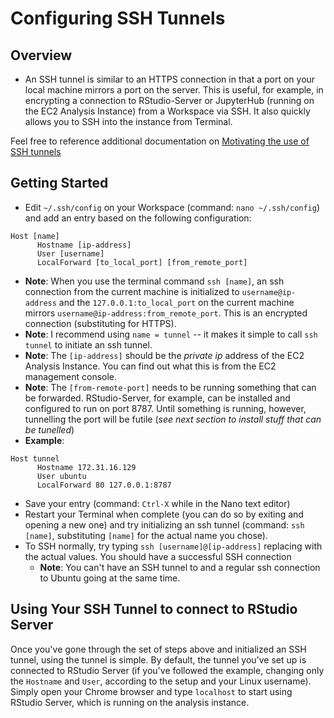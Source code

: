 # Configuring SSH Tunnels

## Overview
- An SSH tunnel is similar to an HTTPS connection in that a port on your local machine mirrors a port on the server. This is useful, for example, in encrypting a connection to RStudio-Server or JupyterHub (running on the EC2 Analysis Instance) from a Workspace via SSH. It also quickly allows you to SSH into the instance from Terminal.

Feel free to reference additional documentation on [Motivating the use of SSH tunnels](https://help.ubuntu.com/community/SSH/OpenSSH/PortForwarding)

## Getting Started
- Edit `~/.ssh/config` on your Workspace (command: `nano ~/.ssh/config`) and add an entry based on the following configuration:
```
Host [name]
      Hostname [ip-address]
      User [username]
      LocalForward [to_local_port] [from_remote_port]
```
  - **Note**: When you use the terminal command `ssh [name]`, an ssh connection from the current machine is initialized to `username@ip-address` and the `127.0.0.1:to_local_port` on the current machine mirrors `username@ip-address:from_remote_port`. This is an encrypted connection (substituting for HTTPS).
  - **Note**: I recommend using `name = tunnel` -- it makes it simple to call `ssh tunnel` to initiate an ssh tunnel.
  - **Note**: The `[ip-address]` should be the _private ip_ address of the EC2 Analysis Instance. You can find out what this is from the EC2 management console.
  - **Note**: The `[from-remote-port]` needs to be running something that can be forwarded. RStudio-Server, for example, can be installed and configured to run on port 8787. Until something is running, however, tunnelling the port will be futile (_see next section to install stuff that can be tunelled_)
  - **Example**:
  ```
  Host tunnel
        Hostname 172.31.16.129
        User ubuntu
        LocalForward 80 127.0.0.1:8787
  ```
- Save your entry (command: `Ctrl-X` while in the Nano text editor)
- Restart your Terminal when complete (you can do so by exiting and opening a new one) and try initializing an ssh tunnel (command: `ssh [name]`, substituting `[name]` for the actual name you chose).
- To SSH normally, try typing `ssh [username]@[ip-address]` replacing with the actual values. You should have a successful SSH connection
  -  **Note**: You can't have an SSH tunnel to and a regular ssh connection to Ubuntu going at the same time.

## Using Your SSH Tunnel to connect to RStudio Server
Once you've gone through the set of steps above and initialized an SSH tunnel, using the tunnel is simple. By default, the tunnel you've set up is connected to RStudio Server (if you've followed the example, changing only the `Hostname` and `User`, according to the setup and your Linux username). Simply open your Chrome browser and type `localhost` to start using RStudio Server, which is running on the analysis instance.
